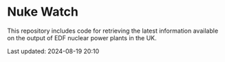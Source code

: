 # Nuke Watch

This repository includes code for retrieving the latest information available on the output of EDF nuclear power plants in the UK.

Last updated: 2024-08-19 20:10